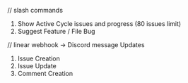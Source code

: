 // slash commands

1. Show Active Cycle issues and progress (80 issues limit)
2. Suggest Feature / File Bug

// linear webhook -> Discord message Updates

1. Issue Creation 
2. Issue Update
3. Comment Creation

